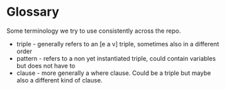 # Glossary

Some terminology we try to use consistently across the repo.

* triple - generally refers to an [e a v] triple, sometimes also in a different order
* pattern - refers to a non yet instantiated triple, could contain variables but does not have to
* clause - more generally a where clause. Could be a triple but maybe also a different kind of clause.
